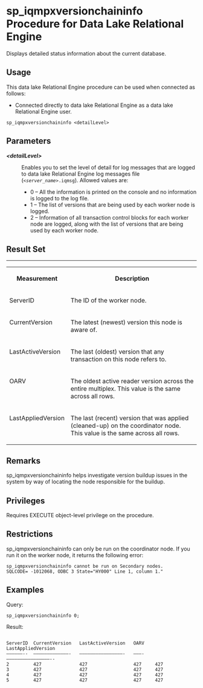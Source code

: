 <!-- loio75c8ed076eed41ae914648167432ca1a -->

# sp\_iqmpxversionchaininfo Procedure for Data Lake Relational Engine

Displays detailed status information about the current database.



<a name="loio75c8ed076eed41ae914648167432ca1a__section_umy_gqn_14b"/>

## Usage

This data lake Relational Engine procedure can be used when connected as follows:

-   Connected directly to data lake Relational Engine as a data lake Relational Engine user.



```
sp_iqmpxversionchaininfo <detailLevel>
```



<a name="loio75c8ed076eed41ae914648167432ca1a__section_rht_h4c_kkb"/>

## Parameters


<dl>
<dt><b>

*<detailLevel\>*

</b></dt>
<dd>

Enables you to set the level of detail for log messages that are logged to data lake Relational Engine log messages file \(<code><i class="varname">&lt;server_name&gt;</i>.iqmsg</code>\). Allowed values are:

-   0 – All the information is printed on the console and no information is logged to the log file.
-   1 – The list of versions that are being used by each worker node is logged.
-   2 – Information of all transaction control blocks for each worker node are logged, along with the list of versions that are being used by each worker node.



</dd>
</dl>



<a name="loio75c8ed076eed41ae914648167432ca1a__section_fqg_g4g_nbb"/>

## Result Set

****


<table>
<tr>
<th valign="top">

Measurement

</th>
<th valign="top">

Description

</th>
</tr>
<tr>
<td valign="top">

ServerID

</td>
<td valign="top">

The ID of the worker node.

</td>
</tr>
<tr>
<td valign="top">

CurrentVersion

</td>
<td valign="top">

The latest \(newest\) version this node is aware of.

</td>
</tr>
<tr>
<td valign="top">

LastActiveVersion

</td>
<td valign="top">

The last \(oldest\) version that any transaction on this node refers to.

</td>
</tr>
<tr>
<td valign="top">

OARV

</td>
<td valign="top">

The oldest active reader version across the entire multiplex. This value is the same across all rows.

</td>
</tr>
<tr>
<td valign="top">

LastAppliedVersion

</td>
<td valign="top">

The last \(recent\) version that was applied \(cleaned-up\) on the coordinator node. This value is the same across all rows.

</td>
</tr>
</table>



<a name="loio75c8ed076eed41ae914648167432ca1a__iq_iqmpx_259"/>

## Remarks

sp\_iqmpxversionchaininfo helps investigate version buildup issues in the system by way of locating the node responsible for the buildup.



<a name="loio75c8ed076eed41ae914648167432ca1a__iq_iqmpx_258"/>

## Privileges

Requires EXECUTE object-level privilege on the procedure.



<a name="loio75c8ed076eed41ae914648167432ca1a__section_hkk_xwh_jkb"/>

## Restrictions

sp\_iqmpxversionchaininfo can only be run on the coordinator node. If you run it on the worker node, it returns the following error:

```
sp_iqmpxversionchaininfo cannot be run on Secondary nodes.
SQLCODE= -1012068, ODBC 3 State="HY000" Line 1, column 1."
```



<a name="loio75c8ed076eed41ae914648167432ca1a__section_utq_cf3_jkb"/>

## Examples

Query:

```
sp_iqmpxversionchaininfo 0;
```

Result:

```

ServerID  CurrentVersion   LastActiveVersion   OARV   LastAppliedVersion
––––––--  –––––––––––––-   ––––––––––––––––-   –––-   ––––––––––––––––--
2         427              427                 427     427
3         427              427                 427     427
4         427              427                 427     427
5         427              427                 427     427
```


